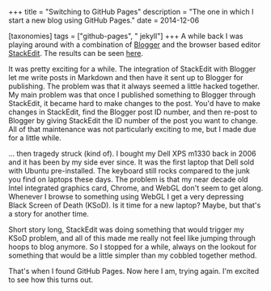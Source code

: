 +++
title = "Switching to GitHub Pages"
description = "The one in which I start a new blog using GitHub Pages."
date = 2014-12-06

[taxonomies]
tags = ["github-pages", " jekyll"]
+++
A while back I was playing around with a combination of [Blogger](https://www.blogger.com) and the browser based editor [StackEdit](https://stackedit.io/). The results can be seen [here](http://alteregocoding.blogspot.com/). 

It was pretty exciting for a while. The integration of StackEdit with Blogger let me write posts in Markdown and then have it sent up to Blogger for publishing. The problem was that it always seemed a little hacked together. My main problem was that once I published something to Blogger through StackEdit, it became hard to make changes to the post. You'd have to make changes in StackEdit, find the Blogger post ID number, and then re-post to Blogger by giving StackEdit the ID number of the post you want to change. All of that maintenance was not particularly exciting to me, but I made due for a little while.

... then tragedy struck (kind of). I bought my Dell XPS m1330 back in 2006 and it has been by my side ever since. It was the first laptop that Dell sold with Ubuntu pre-installed. The keyboard still rocks compared to the junk you find on laptops these days. The problem is that my near decade old Intel integrated graphics card, Chrome, and WebGL don't seem to get along. Whenever I browse to something using WebGL I get a very depressing Black Screen of Death (KSoD). Is it time for a new laptop? Maybe, but that's a story for another time.

Short story long, StackEdit was doing something that would trigger my KSoD problem, and all of this made me really not feel like jumping through hoops to blog anymore. So I stopped for a while, always on the lookout for something that would be a little simpler than my cobbled together method.

That's when I found GitHub Pages. Now here I am, trying again. I'm excited to see how this turns out.